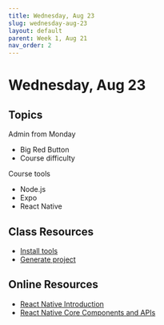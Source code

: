 ```yaml
---
title: Wednesday, Aug 23
slug: wednesday-aug-23
layout: default
parent: Week 1, Aug 21
nav_order: 2
---
```


# Wednesday, Aug 23

## Topics

Admin from Monday

- Big Red Button
- Course difficulty

Course tools

- Node.js
- Expo
- React Native

## Class Resources

- [Install tools](setup/install-tools.html)
- [Generate project](setup/generate-project.html)

## Online Resources

- [React Native Introduction](https://reactnative.dev/docs/getting-started)
- [React Native Core Components and APIs](https://reactnative.dev/docs/components-and-apis)



